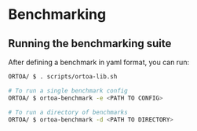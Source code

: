 # Benchmarking

## Running the benchmarking suite

After defining a benchmark in yaml format, you can run:

```bash
ORTOA/ $ . scripts/ortoa-lib.sh

# To run a single benchmark config
ORTOA/ $ ortoa-benchmark -e <PATH TO CONFIG>

# To run a directory of benchmarks
ORTOA/ $ ortoa-benchmark -d <PATH TO DIRECTORY>
```
